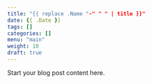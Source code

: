 ```yaml
---
title: "{{ replace .Name "-" " " | title }}"
date: {{ .Date }}
tags: []
categories: []
menu: "main"
weight: 10
draft: true
---
```


Start your blog post content here.
